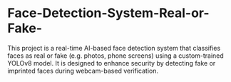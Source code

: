 # Face-Detection-System-Real-or-Fake-
This project is a real-time AI-based face detection system that classifies faces as real or fake (e.g. photos, phone screens) using a custom-trained YOLOv8 model. It is designed to enhance security by detecting fake or imprinted faces during webcam-based verification.
